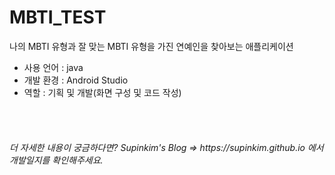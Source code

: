 # MBTI_TEST
나의 MBTI 유형과 잘 맞는 MBTI 유형을 가진 연예인을 찾아보는 애플리케이션

<ul>
  <li>사용 언어 : java</li>
  <li>개발 환경 : Android Studio</li>
  <li>역할 : 기획 및 개발(화면 구성 및 코드 작성)</li>
</ul>
<br><br>
<h6>더 자세한 내용이 궁금하다면? Supinkim's Blog => https://supinkim.github.io 에서 개발일지를 확인해주세요.</h6>
